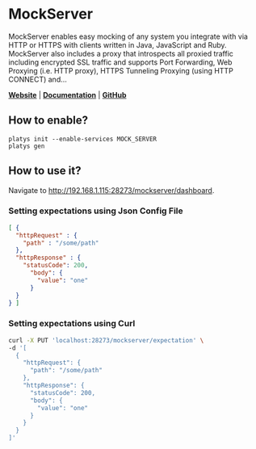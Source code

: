 # MockServer

MockServer enables easy mocking of any system you integrate with via HTTP or HTTPS with clients written in Java, JavaScript and Ruby. MockServer also includes a proxy that introspects all proxied traffic including encrypted SSL traffic and supports Port Forwarding, Web Proxying (i.e. HTTP proxy), HTTPS Tunneling Proxying (using HTTP CONNECT) and… 

**[Website](https://mock-server.com/)** | **[Documentation](https://mock-server.com/)** | **[GitHub](https://github.com/mock-server/mockserver)**

## How to enable?

```
platys init --enable-services MOCK_SERVER
platys gen
```

## How to use it?

Navigate to <http://192.168.1.115:28273/mockserver/dashboard>.


### Setting expectations using Json Config File

```json
[ {
  "httpRequest" : {
    "path" : "/some/path"
  },
  "httpResponse" : {
    "statusCode": 200,
      "body": {
        "value": "one"
      }
  }
} ]
```

### Setting expectations using Curl

```bash
curl -X PUT 'localhost:28273/mockserver/expectation' \
-d '[
  {
    "httpRequest": {
      "path": "/some/path"
    },
    "httpResponse": {
      "statusCode": 200,
      "body": {
        "value": "one"
      }
    }
  }
]'
```